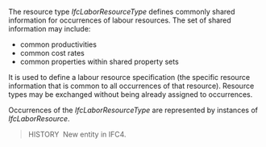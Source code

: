 The resource type _IfcLaborResourceType_ defines commonly shared information for occurrences of labour resources. The set of shared information may include:

* common productivities
* common cost rates
* common properties within shared property sets

It is used to define a labour resource specification (the specific resource information that is common to all occurrences of that resource). Resource types may be exchanged without being already assigned to occurrences.

Occurrences of the _IfcLaborResourceType_ are represented by instances of _IfcLaborResource_.

> HISTORY&nbsp; New entity in IFC4.